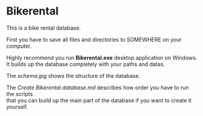 # Bikerental
This is a bike rental database.

First you have to save all files and directories to SOMEWHERE on your computer.

Highly recommend you run **Bikerental.exe** desktop application on Windows.  
It builds up the database completely with your paths and datas.

The *schema.jpg* shows the structure of the database.

The *Create Bikerental database.md* describes how order you have to run the scripts  
that you can build up the main part of the database if you want to create it yourself.
